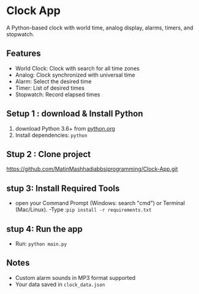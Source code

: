 # Clock App
A Python-based clock with world time, analog display, alarms, timers, and stopwatch.

## Features
- World Clock: Clock with search for all time zones
- Analog: Clock synchronized with universal time
- Alarm: Select the desired time
- Timer: List of desired times
- Stopwatch: Record elapsed times

## Setup 1 : download & Install Python
1. download Python 3.6+ from [python.org](https://www.python.org/downloads/)
2. Install dependencies: `python`

## Stup 2 : Clone project 
https://github.com/MatinMashhadiabbsiprogramming/Clock-App.git
## stup 3: Install Required Tools
- open your  Command Prompt (Windows: search "cmd") or Terminal (Mac/Linux).
-Type :`pip install -r requirements.txt` 
        
## stup 4: Run the app 
- Run: `python main.py`

## Notes
- Custom alarm sounds in MP3 format supported
- Your data saved in `clock_data.json`

